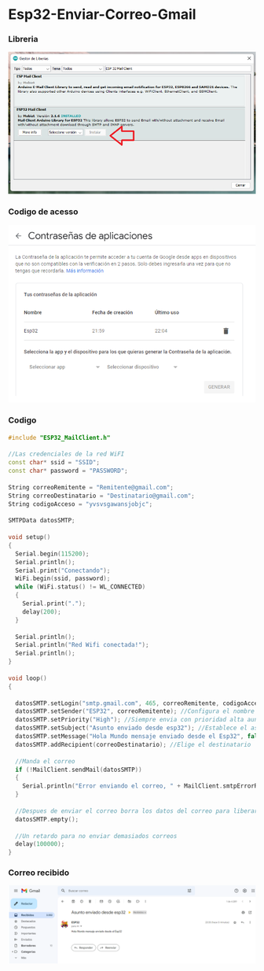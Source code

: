 # Esp32-Enviar-Correo-Gmail

### Libreria
<img src="https://github.com/IDiegoUlises/Esp32-Enviar-Correo-Gmail/blob/main/Images/Libreria.png" />

### Codigo de acesso
<img src="https://github.com/IDiegoUlises/Esp32-Enviar-Correo-Gmail/blob/main/Images/Contrasena-de-aplicaciones-2.png" />


### Codigo
```c++
#include "ESP32_MailClient.h"

//Las credenciales de la red WiFI
const char* ssid = "SSID";
const char* password = "PASSWORD";

String correoRemitente = "Remitente@gmail.com";
String correoDestinatario = "Destinatario@gmail.com";
String codigoAcceso = "yvsvsgawansjobjc";

SMTPData datosSMTP;

void setup()
{
  Serial.begin(115200);
  Serial.println();
  Serial.print("Conectando");
  WiFi.begin(ssid, password);
  while (WiFi.status() != WL_CONNECTED)
  {
    Serial.print(".");
    delay(200);
  }

  Serial.println();
  Serial.println("Red Wifi conectada!");
  Serial.println();
}

void loop()
{

  datosSMTP.setLogin("smtp.gmail.com", 465, correoRemitente, codigoAcceso); //Establece el host del servidor SMTP y el puerto, la direccion con el codigo de acceso
  datosSMTP.setSender("ESP32", correoRemitente); //Configura el nombre del remitente y el correo del remitente
  datosSMTP.setPriority("High"); //Siempre envia con prioridad alta aunque se cambie por otro valor
  datosSMTP.setSubject("Asunto enviado desde esp32"); //Establece el asunto del correo electronico
  datosSMTP.setMessage("Hola Mundo mensaje enviado desde el Esp32", false); //El mensaje, el segundo valor "false" es para decir sin formato y "true" para insertar codigo html
  datosSMTP.addRecipient(correoDestinatario); //Elige el destinatario

  //Manda el correo
  if (!MailClient.sendMail(datosSMTP))
  {
    Serial.println("Error enviando el correo, " + MailClient.smtpErrorReason()); //Este mensaje muestra si sucede un error en el envio
  }

  //Despues de enviar el correo borra los datos del correo para liberar espacio elimando el objeto datosSMTP
  datosSMTP.empty();

  //Un retardo para no enviar demasiados correos
  delay(100000);
}
```

### Correo recibido
<img src="https://github.com/IDiegoUlises/Esp32-Enviar-Correo-Gmail/blob/main/Images/Correo-Enviado-Desde-Esp32.png" />
